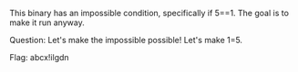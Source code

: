 This binary has an impossible condition, specifically if 5==1. The goal is to make it run anyway.

Question: Let's make the impossible possible! Let's make 1=5.

Flag: abcx!ilgdn